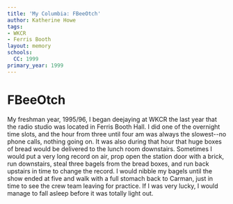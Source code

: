 ```yaml
---
title: 'My Columbia: FBeeOtch'
author: Katherine Howe
tags:
- WKCR
- Ferris Booth
layout: memory
schools:
  CC: 1999
primary_year: 1999
---
```

# FBeeOtch

My freshman year, 1995/96, I began deejaying at WKCR the last year that the radio studio was located in Ferris Booth Hall. I did one of the overnight time slots, and the hour from three until four am was always the slowest--no phone calls, nothing going on. It was also during that hour that huge boxes of bread would be delivered to the lunch room downstairs. Sometimes I would put a very long record on air, prop open the station door with a brick, run downstairs, steal three bagels from the bread boxes, and run back upstairs in time to change the record.  I would nibble my bagels until the show ended at five and walk with a full stomach back to Carman, just in time to see the crew team leaving for practice. If I was very lucky, I would manage to fall asleep before it was totally light out.
